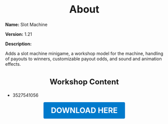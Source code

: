 <h1 style="text-align:center; font-size:2rem; font-weight:bold;">About</h1>

**Name:**
Slot Machine

**Version:**
1.21

**Description:**

Adds a slot machine minigame, a workshop model for the machine, handling of payouts to winners, customizable payout odds, and sound and animation effects.

<h2 style="text-align:center; font-size:1.5rem; font-weight:bold;">Workshop Content</h2>

- 3527541056





<p align="center"><a href="https://github.com/LiliaFramework/Modules/raw/refs/heads/gh-pages/slots.zip" style="display:inline-block;padding:12px 24px;font-size:1.5rem;font-weight:bold;text-decoration:none;color:#fff;background-color:var(--md-primary-fg-color,#007acc);border-radius:4px;">DOWNLOAD HERE</a></p>